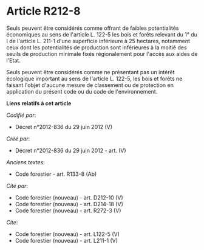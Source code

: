 # Article R212-8

Seuls peuvent être considérés comme offrant de faibles potentialités économiques au sens de l'article L. 122-5 les bois et
forêts relevant du 1° du I de l'article L. 211-1 d'une superficie inférieure à 25 hectares, notamment ceux dont les
potentialités de production sont inférieures à la moitié des seuils de production minimale fixés régionalement pour l'accès
aux aides de l'Etat. 

Seuls peuvent être considérés comme ne présentant pas un intérêt écologique important au sens de l'article L. 122-5, les bois
et forêts ne faisant l'objet d'aucune mesure de classement ou de protection en application du présent code ou du code de
l'environnement.

**Liens relatifs à cet article**

_Codifié par_:

  - Décret n°2012-836 du 29 juin 2012 (V)

_Créé par_:

  - Décret n°2012-836 du 29 juin 2012 - art. (V)

_Anciens textes_:

  - Code forestier - art. R133-8 (Ab)

_Cité par_:

  - Code forestier (nouveau) - art. D212-10 (V)
  - Code forestier (nouveau) - art. D214-18 (V)
  - Code forestier (nouveau) - art. R272-3 (V)

_Cite_:

  - Code forestier (nouveau) - art. L122-5 (V)
  - Code forestier (nouveau) - art. L211-1 (V)
